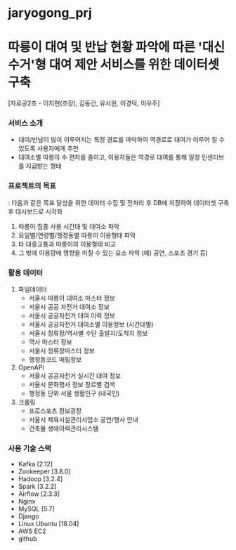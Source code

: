 # jaryogong_prj
# 따릉이 대여 및 반납 현황 파악에 따른 '대신 수거'형 대여 제안 서비스를 위한 데이터셋 구축
[자료공2조 - 이지현(조장), 김동건, 유서원, 이경덕, 이우주]

### 서비스 소개
- 대여/반납이 많이 이루어지는 특정 경로를 파악하여 역경로로 대여가 이루어 질 수 있도록 사용자에게 추천
- 대여소별 따릉이 수 편차를 줄이고, 이용자들은 역경로 대여를 통해 일정 인센티브를 지급받는 형태


### 프로젝트의 목표
: 다음과 같은 목표 달성을 위한 데이터 수집 및 전처리 후 DB에 저장하여 데이터셋 구축 후 대시보드로 시각화
1. 따릉이 집중 사용 시간대 및 대여소 파악
2. 요일별/연령별/행졍동별 따릉이 이용형태 파악
3. 타 대중교통과 따릉이의 이용형태 비교
4. 그 밖에 이용량에 영향을 미칠 수 있는 요소 파악 (예) 공연, 스포츠 경기 등)

### 활용 데이터
1. 파일데이터
    - 서울시 따릉이 대여소 마스터 정보
    - 서울시 공공 자전거 대여소 정보
    - 서울시 공공자전거 대여 이력 정보
    - 서울시 공공자전거 대여소별 이용정보 (시간대별)
    - 서울시 정류장/역사별 수단 출발지/도착지 정보
    - 역사 마스터 정보
    - 서울시 정류장마스터 정보
    - 행정동코드 매핑정보
2. OpenAPI
    - 서울시 공공자전거 실시간 대여 정보
    - 서울시 문화행사 정보 장르별 검색
    - 행정동 단위 서울 생활인구 (내국인)
3. 크롤링
    - 프로스포츠 정보광장
    - 서울시 체육시설관리사업소 공연/행사 안내
    - 건축물 생애이력관리시스템

### 사용 기술 스택
- Kafka [2.12]
- Zookeeper [3.8.0]
- Hadoop [3.2.4]
- Spark [3.2.2]
- Airflow [2.3.3]
- Nginx 
- MySQL [5.7]
- Django 
- Linux Ubuntu [18.04]
- AWS EC2
- github
